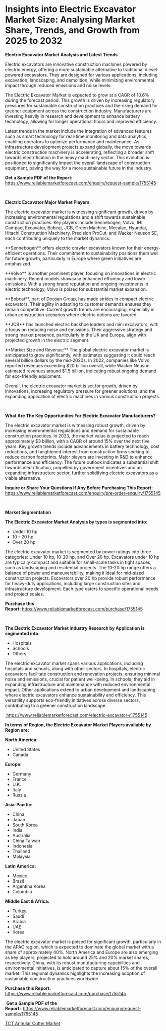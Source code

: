 <p><h1>Insights into Electric Excavator Market Size: Analysing Market Share, Trends, and Growth from 2025 to 2032</h1></p><p><strong>Electric Excavator Market Analysis and Latest Trends</strong></p>
<p><p>Electric excavators are innovative construction machines powered by electric energy, offering a more sustainable alternative to traditional diesel-powered excavators. They are designed for various applications, including excavation, landscaping, and demolition, while minimizing environmental impact through reduced emissions and noise levels.</p><p>The Electric Excavator Market is expected to grow at a CAGR of 10.6% during the forecast period. This growth is driven by increasing regulatory pressures for sustainable construction practices and the rising demand for greener equipment across the construction industry. Manufacturers are investing heavily in research and development to enhance battery technology, allowing for longer operational hours and improved efficiency.</p><p>Latest trends in the market include the integration of advanced features such as smart technology for real-time monitoring and data analytics, enabling operators to optimize performance and maintenance. As infrastructure development projects expand globally, the move towards electric construction machinery is accelerating, reflecting a broader shift towards electrification in the heavy machinery sector. This evolution is positioned to significantly impact the overall landscape of construction equipment, paving the way for a more sustainable future in the industry.</p></p>
<p><strong>Get a Sample PDF of the Report:&nbsp;</strong> <a href="https://www.reliablemarketforecast.com/enquiry/request-sample/1755145?utm_campaign=2478&utm_medium=2&utm_source=Github&utm_content=ia&utm_term=10042025&utm_id=electric-excavator">https://www.reliablemarketforecast.com/enquiry/request-sample/1755145</a></p>
<p>&nbsp;</p>
<p><strong>Electric Excavator Major Market Players</strong></p>
<p><p>The electric excavator market is witnessing significant growth, driven by increasing environmental regulations and a shift towards sustainable construction practices. Key players include Sennebogen, Volvo, IHI Compact Excavator, Bobcat, JCB, Green Machine, Mecalac, Hyundai, Hitachi Construction Machinery, Precision ProCut, and Wacker Neuson SE, each contributing uniquely to the market dynamics.</p><p>**Sennebogen** offers electric crawler excavators known for their energy-efficient operations. Their commitment to sustainability positions them well for future growth, particularly in Europe where green initiatives are emphasized.</p><p>**Volvo** is another prominent player, focusing on innovations in electric machinery. Recent models showcase enhanced efficiency and lower emissions. With a strong brand reputation and ongoing investments in electric technology, Volvo is poised for substantial market expansion.</p><p>**Bobcat**, part of Doosan Group, has made strides in compact electric excavators. Their agility in adapting to customer demands ensures they remain competitive. Current growth trends are encouraging, especially in urban construction scenarios where electric options are favored.</p><p>**JCB** has launched electric backhoe loaders and mini excavators, with a focus on reducing noise and emissions. Their aggressive strategy and strong market presence, particularly in the UK and Europe, align with projected growth in the electric segment.</p><p>**Market Size and Revenue:** The global electric excavator market is anticipated to grow significantly, with estimates suggesting it could reach several billion dollars by the mid-2020s. In 2022, companies like Volvo reported revenues exceeding $20 billion overall, while Wacker Neuson estimated revenues around $1.5 billion, indicating robust ongoing demand for eco-friendly equipment.</p><p>Overall, the electric excavator market is set for growth, driven by innovations, increasing regulatory pressure for greener solutions, and the expanding application of electric machines in various construction projects.</p></p>
<p>&nbsp;</p>
<p><strong>What Are The Key Opportunities For Electric Excavator Manufacturers?</strong></p>
<p><p>The electric excavator market is witnessing robust growth, driven by increasing environmental regulations and demand for sustainable construction practices. In 2023, the market value is projected to reach approximately $3 billion, with a CAGR of around 15% over the next five years. Key growth trends include advancements in battery technology, cost reductions, and heightened interest from construction firms seeking to reduce carbon footprints. Major players are investing in R&D to enhance performance and efficiency. The future outlook indicates a substantial shift towards electrification, propelled by government incentives and an expanding infrastructure sector, further solidifying electric excavators as a viable alternative.</p></p>
<p><strong>Inquire or Share Your Questions If Any Before Purchasing This Report:</strong> <a href="https://www.reliablemarketforecast.com/enquiry/pre-order-enquiry/1755145?utm_campaign=2478&utm_medium=2&utm_source=Github&utm_content=ia&utm_term=10042025&utm_id=electric-excavator">https://www.reliablemarketforecast.com/enquiry/pre-order-enquiry/1755145</a></p>
<p>&nbsp;</p>
<p><strong>Market Segmentation</strong></p>
<p><strong>The Electric Excavator Market Analysis by types is segmented into:</strong></p>
<p><ul><li>Under 10 hp</li><li>10 - 20 hp</li><li>Over 20 hp</li></ul></p>
<p><p>The electric excavator market is segmented by power ratings into three categories: Under 10 hp, 10-20 hp, and Over 20 hp. Excavators under 10 hp are typically compact and suitable for small-scale tasks in tight spaces, such as landscaping and residential projects. The 10-20 hp range offers a balance of power and maneuverability, making it ideal for mid-sized construction projects. Excavators over 20 hp provide robust performance for heavy-duty applications, including large construction sites and infrastructure development. Each type caters to specific operational needs and project scales.</p></p>
<p><strong>Purchase this Report:&nbsp;</strong><a href="https://www.reliablemarketforecast.com/purchase/1755145?utm_campaign=2478&utm_medium=2&utm_source=Github&utm_content=ia&utm_term=10042025&utm_id=electric-excavator">https://www.reliablemarketforecast.com/purchase/1755145</a></p>
<p>&nbsp;</p>
<p><strong>The Electric Excavator Market Industry Research by Application is segmented into:</strong></p>
<p><ul><li>Hospitals</li><li>Schools</li><li>Others</li></ul></p>
<p><p>The electric excavator market spans various applications, including hospitals and schools, along with other sectors. In hospitals, electric excavators facilitate construction and renovation projects, ensuring minimal noise and emissions, crucial for patient well-being. In schools, they aid in expanding infrastructure and maintenance with reduced environmental impact. Other applications extend to urban development and landscaping, where electric excavators enhance sustainability and efficiency. This versatility supports eco-friendly initiatives across diverse sectors, contributing to a greener construction landscape.</p></p>
<p><a href="https://www.reliablemarketforecast.com/electric-excavator-r1755145?utm_campaign=2478&utm_medium=2&utm_source=Github&utm_content=ia&utm_term=10042025&utm_id=electric-excavator">&nbsp;https://www.reliablemarketforecast.com/electric-excavator-r1755145</a></p>
<p><strong>In terms of Region, the Electric Excavator Market Players available by Region are:</strong></p>
<p>
    <p> <strong> North America: </strong>
        <ul>
            <li>United States</li>
            <li>Canada</li>
        </ul>
        </p> 
    <p> <strong> Europe: </strong>
        <ul>
            <li>Germany</li>
            <li>France</li>
            <li>U.K.</li>
            <li>Italy</li>
            <li>Russia</li>
        </ul>
        </p> 
    <p> <strong> Asia-Pacific: </strong>
        <ul>
            <li>China</li>
            <li>Japan</li>
            <li>South Korea</li>
            <li>India</li>
            <li>Australia</li>
            <li>China Taiwan</li>
            <li>Indonesia</li>
            <li>Thailand</li>
            <li>Malaysia</li>
        </ul>
        </p> 
    <p> <strong> Latin America: </strong>
        <ul>
            <li>Mexico</li>
            <li>Brazil</li>
            <li>Argentina Korea</li>
            <li>Colombia</li>
        </ul>
        </p> 
    <p> <strong> Middle East & Africa: </strong>
        <ul>
            <li>Turkey</li>
            <li>Saudi</li>
            <li>Arabia</li>
            <li>UAE</li>
            <li>Korea</li>
        </ul>
    </p>
    </p>
<p><p>The electric excavator market is poised for significant growth, particularly in the APAC region, which is expected to dominate the global market with a share of approximately 40%. North America and Europe are also emerging as key players, projected to hold around 25% and 20% market shares, respectively. China, with its robust manufacturing capabilities and environmental initiatives, is anticipated to capture about 15% of the overall market. This regional dynamics highlights the increasing adoption of sustainable construction practices worldwide.</p></p>
<p><strong>Purchase this Report: </strong><a href="https://www.reliablemarketforecast.com/purchase/1755145?utm_campaign=2478&utm_medium=2&utm_source=Github&utm_content=ia&utm_term=10042025&utm_id=electric-excavator">https://www.reliablemarketforecast.com/purchase/1755145</a></p>
<p>&nbsp;<strong>Get a Sample PDF of the Report:&nbsp;&nbsp;</strong><a href="https://www.reliablemarketforecast.com/enquiry/request-sample/1755145?utm_campaign=2478&utm_medium=2&utm_source=Github&utm_content=ia&utm_term=10042025&utm_id=electric-excavator">https://www.reliablemarketforecast.com/enquiry/request-sample/1755145</a></p>
<p><strong></strong></p>
<p><p><a href="https://github.com/bilkbitsch/Market-Research-Report-List-1/blob/main/tct-annular-cutter-market.md?utm_campaign=2478&utm_medium=2&utm_source=Github&utm_content=ia&utm_term=10042025&utm_id=electric-excavator">TCT Annular Cutter Market</a></p></p>